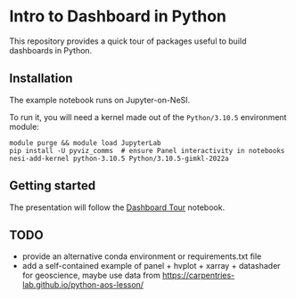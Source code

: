 # Intro to Dashboard in Python

This repository provides a quick tour of packages useful to build dashboards in Python.


## Installation

The example notebook runs on Jupyter-on-NeSI.

To run it, you will need a kernel made out of the `Python/3.10.5` environment module:

```
module purge && module load JupyterLab
pip install -U pyviz_comms  # ensure Panel interactivity in notebooks
nesi-add-kernel python-3.10.5 Python/3.10.5-gimkl-2022a
```


## Getting started

The presentation will follow the [Dashboard Tour](dashboard_tour.ipynb) notebook.


## TODO

- provide an alternative conda environment or requirements.txt file
- add a self-contained example of panel + hvplot + xarray + datashader for geoscience, maybe use data from https://carpentries-lab.github.io/python-aos-lesson/
